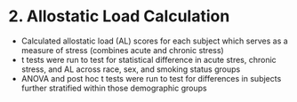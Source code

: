 # 2. Allostatic Load Calculation
- Calculated allostatic load (AL) scores for each subject which serves as a measure of stress (combines acute and chronic stress)
- t tests were run to test for statistical difference in acute stres, chronic stress, and AL across race, sex, and smoking status groups
- ANOVA and post hoc t tests were run to test for differences in subjects further stratified within those demographic groups
